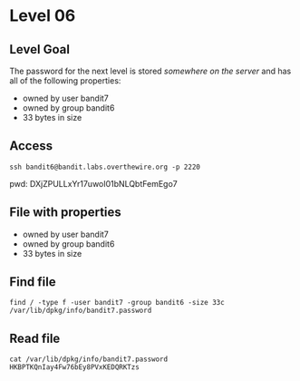 # Level 06

## Level Goal
The password for the next level is stored *somewhere on the server* and has all of the following properties:

* owned by user bandit7
* owned by group bandit6
* 33 bytes in size

## Access
```
ssh bandit6@bandit.labs.overthewire.org -p 2220
```
pwd: DXjZPULLxYr17uwoI01bNLQbtFemEgo7

## File with properties
* owned by user bandit7
* owned by group bandit6
* 33 bytes in size

## Find file
```
find / -type f -user bandit7 -group bandit6 -size 33c
/var/lib/dpkg/info/bandit7.password
```

## Read file
```
cat /var/lib/dpkg/info/bandit7.password
HKBPTKQnIay4Fw76bEy8PVxKEDQRKTzs
```
